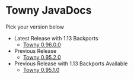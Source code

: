 # Towny JavaDocs
Pick your version below
- Latest Release with 1.13 Backports
  - [Towny 0.96.0.0](./towny/0.96.0.0/index.html)
- Previous Release
  - [Towny 0.95.2.0](./towny/0.95.2.0/index.html)
- Previous Release with 1.13 Backports Available
  - [Towny 0.95.1.0](./towny/0.95.1.0/index.html)
